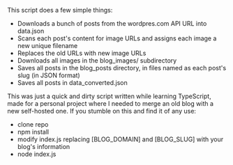 This script does a few simple things:

- Downloads a bunch of posts from the wordpres.com API URL into data.json
- Scans each post's content for image URLs and assigns each image a new unique filename
- Replaces the old URLs with new image URLs
- Downloads all images in the blog_images/ subdirectory
- Saves all posts in the blog_posts directory, in files named as each post's slug (in JSON format)
- Saves all posts in data_converted.json

This was just a quick and dirty script written while learning TypeScript, made for a personal project where I needed to merge an old blog with a new self-hosted one.
If you stumble on this and find it of any use:

- clone repo
- npm install
- modify index.js replacing [BLOG_DOMAIN] and [BLOG_SLUG] with your blog's information
- node index.js
